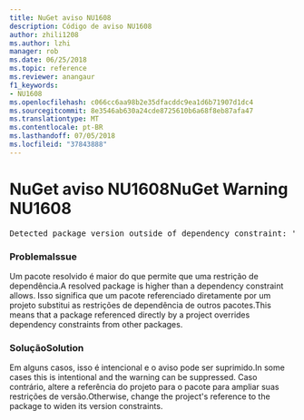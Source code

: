 ```yaml
---
title: NuGet aviso NU1608
description: Código de aviso NU1608
author: zhili1208
ms.author: lzhi
manager: rob
ms.date: 06/25/2018
ms.topic: reference
ms.reviewer: anangaur
f1_keywords:
- NU1608
ms.openlocfilehash: c066cc6aa98b2e35dfacddc9ea1d6b71907d1dc4
ms.sourcegitcommit: 8e3546ab630a24cde8725610b6a68f8eb87afa47
ms.translationtype: MT
ms.contentlocale: pt-BR
ms.lasthandoff: 07/05/2018
ms.locfileid: "37843888"
---
```

# <a name="nuget-warning-nu1608"></a><span data-ttu-id="f2384-103">NuGet aviso NU1608</span><span class="sxs-lookup"><span data-stu-id="f2384-103">NuGet Warning NU1608</span></span>

<pre>Detected package version outside of dependency constraint: 'PackageA' 1.0.0 requires 'PackageB' (= 1.0.0) but version 'PackageB' 2.0.0 was resolved.</pre>

### <a name="issue"></a><span data-ttu-id="f2384-104">Problema</span><span class="sxs-lookup"><span data-stu-id="f2384-104">Issue</span></span>
<span data-ttu-id="f2384-105">Um pacote resolvido é maior do que permite que uma restrição de dependência.</span><span class="sxs-lookup"><span data-stu-id="f2384-105">A resolved package is higher than a dependency constraint allows.</span></span> <span data-ttu-id="f2384-106">Isso significa que um pacote referenciado diretamente por um projeto substitui as restrições de dependência de outros pacotes.</span><span class="sxs-lookup"><span data-stu-id="f2384-106">This means that a package referenced directly by a project overrides dependency constraints from other packages.</span></span>

### <a name="solution"></a><span data-ttu-id="f2384-107">Solução</span><span class="sxs-lookup"><span data-stu-id="f2384-107">Solution</span></span>
<span data-ttu-id="f2384-108">Em alguns casos, isso é intencional e o aviso pode ser suprimido.</span><span class="sxs-lookup"><span data-stu-id="f2384-108">In some cases this is intentional and the warning can be suppressed.</span></span> <span data-ttu-id="f2384-109">Caso contrário, altere a referência do projeto para o pacote para ampliar suas restrições de versão.</span><span class="sxs-lookup"><span data-stu-id="f2384-109">Otherwise, change the project's reference to the package to widen its version constraints.</span></span>